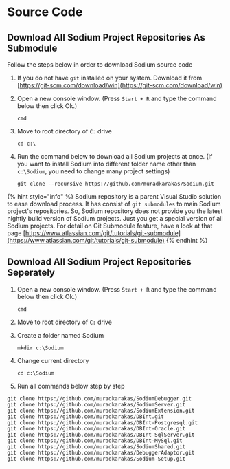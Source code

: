 # Source Code

## Download All Sodium Project Repositories As Submodule

Follow the steps below in order to download Sodium source code

1. If you do not have `git` installed on your system. Download it from [https://git-scm.com/download/win](https://git-scm.com/download/win)
2. Open a new console window. \(Press `Start + R` and type the command below then click Ok.\)

   `cmd`

3. Move to root directory of `C:` drive

   `cd c:\`

4. Run the command below to download all Sodium projects at once. \(If you want to install Sodium into different folder name other than `c:\Sodium`, you need to change many project settings\)

   `git clone --recursive https://github.com/muradkarakas/Sodium.git`

{% hint style="info" %}
Sodium repository is a parent Visual Studio solution to ease download process. It has consist of `git submodules` to main Sodium project's repositories. So, Sodium repository does not provide you the latest nightly build version of Sodium projects. Just you get a special version of all Sodium projects. For detail on Git Submodule feature, have a look at that page [https://www.atlassian.com/git/tutorials/git-submodule](https://www.atlassian.com/git/tutorials/git-submodule)
{% endhint %}

## Download All Sodium Project Repositories Seperately

1. Open a new console window. \(Press `Start + R` and type the command below then click Ok.\)

   `cmd`

2. Move to root directory of `C:` drive
3. Create a folder named Sodium

   `mkdir c:\Sodium`

4. Change current directory

   `cd c:\Sodium`

5. Run all commands below step by step

```text
git clone https://github.com/muradkarakas/SodiumDebugger.git
git clone https://github.com/muradkarakas/SodiumServer.git
git clone https://github.com/muradkarakas/SodiumExtension.git
git clone https://github.com/muradkarakas/DBInt.git
git clone https://github.com/muradkarakas/DBInt-Postgresql.git
git clone https://github.com/muradkarakas/DBInt-Oracle.git
git clone https://github.com/muradkarakas/DBInt-SqlServer.git
git clone https://github.com/muradkarakas/DBInt-MySql.git
git clone https://github.com/muradkarakas/SodiumShared.git
git clone https://github.com/muradkarakas/DebuggerAdaptor.git
git clone https://github.com/muradkarakas/Sodium-Setup.git
```

